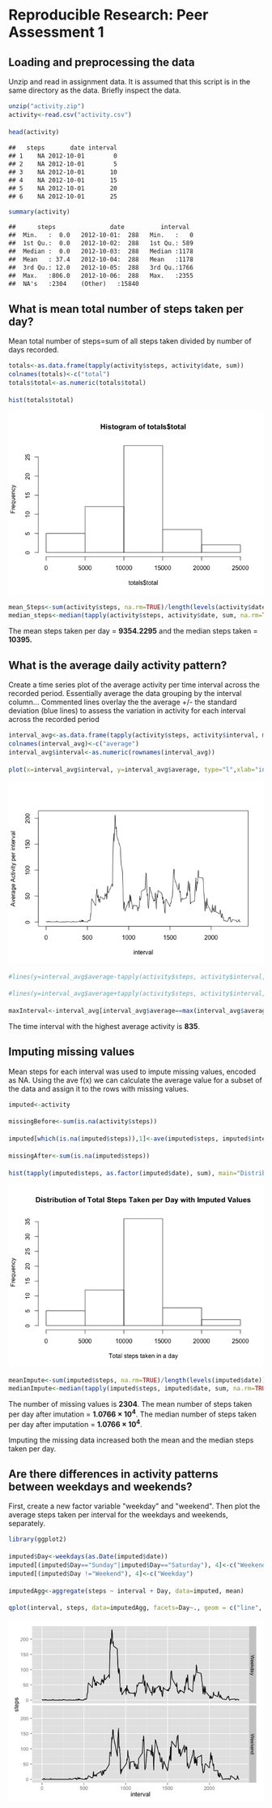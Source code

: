 # Reproducible Research: Peer Assessment 1

## Loading and preprocessing the data

Unzip and read in assignment data. It is assumed that this script is in the same directory as the data. Briefly inspect the data.


```r
unzip("activity.zip")
activity<-read.csv("activity.csv")

head(activity)
```

```
##   steps       date interval
## 1    NA 2012-10-01        0
## 2    NA 2012-10-01        5
## 3    NA 2012-10-01       10
## 4    NA 2012-10-01       15
## 5    NA 2012-10-01       20
## 6    NA 2012-10-01       25
```

```r
summary(activity)
```

```
##      steps               date          interval   
##  Min.   :  0.0   2012-10-01:  288   Min.   :   0  
##  1st Qu.:  0.0   2012-10-02:  288   1st Qu.: 589  
##  Median :  0.0   2012-10-03:  288   Median :1178  
##  Mean   : 37.4   2012-10-04:  288   Mean   :1178  
##  3rd Qu.: 12.0   2012-10-05:  288   3rd Qu.:1766  
##  Max.   :806.0   2012-10-06:  288   Max.   :2355  
##  NA's   :2304    (Other)   :15840
```

## What is mean total number of steps taken per day?

Mean total number of steps=sum of all steps taken divided by number of days recorded. 


```r
totals<-as.data.frame(tapply(activity$steps, activity$date, sum))
colnames(totals)<-c("total")
totals$total<-as.numeric(totals$total)

hist(totals$total)
```

![plot of chunk unnamed-chunk-2](./PA1_template_files/figure-html/unnamed-chunk-2.png) 



```r
mean_Steps<-sum(activity$steps, na.rm=TRUE)/length(levels(activity$date))
median_steps<-median(tapply(activity$steps, activity$date, sum, na.rm=TRUE), na.rm=TRUE)
```

The mean steps taken per day = **9354.2295** and the median steps taken = **10395.**

## What is the average daily activity pattern?

Create a time series plot of the average activity per time interval across the recorded period. Essentially average the data grouping by the interval column...
Commented lines overlay the the average +/- the standard deviation (blue lines) to assess the variation in activity for each interval across the recorded period


```r
interval_avg<-as.data.frame(tapply(activity$steps, activity$interval, mean, na.rm=TRUE))
colnames(interval_avg)<-c("average")
interval_avg$interval<-as.numeric(rownames(interval_avg))

plot(x=interval_avg$interval, y=interval_avg$average, type="l",xlab="interval", ylab="Average Activity per interval")
```

![plot of chunk unnamed-chunk-4](./PA1_template_files/figure-html/unnamed-chunk-4.png) 

```r
#lines(y=interval_avg$average-tapply(activity$steps, activity$interval, sd, na.rm=TRUE), x=interval_avg$interval, col="blue")

#lines(y=interval_avg$average+tapply(activity$steps, activity$interval, sd, na.rm=TRUE), x=interval_avg$interval, col="blue")

maxInterval<-interval_avg[interval_avg$average==max(interval_avg$average),2]
```

The time interval with the highest average activity is **835**.

## Imputing missing values

Mean steps for each interval was used to impute missing values, encoded as NA. Using the ave f(x) we can calculate the average value for a subset of the data and assign it to the rows with missing values.


```r
imputed<-activity

missingBefore<-sum(is.na(activity$steps))

imputed[which(is.na(imputed$steps)),1]<-ave(imputed$steps, imputed$interval, FUN = function(x) mean(x, na.rm = TRUE))[c(which(is.na(imputed$steps)))]

missingAfter<-sum(is.na(imputed$steps))

hist(tapply(imputed$steps, as.factor(imputed$date), sum), main="Distribution of Total Steps Taken per Day with Imputed Values", xlab="Total steps taken in a day")
```

![plot of chunk unnamed-chunk-5](./PA1_template_files/figure-html/unnamed-chunk-5.png) 

```r
meanImpute<-sum(imputed$steps, na.rm=TRUE)/length(levels(imputed$date))
medianImpute<-median(tapply(imputed$steps, imputed$date, sum, na.rm=TRUE), na.rm=TRUE)
```

The number of missing values is **2304**. The mean number of steps taken per day after imutation = **1.0766 &times; 10<sup>4</sup>**. The median number of steps taken per day after imputation = **1.0766 &times; 10<sup>4</sup>**.

Imputing the missing data increased both the mean and the median steps taken per day. 

## Are there differences in activity patterns between weekdays and weekends?

First, create a new factor variable "weekday" and "weekend". Then plot the average steps taken per interval for the weekdays and weekends, separately.


```r
library(ggplot2)

imputed$Day<-weekdays(as.Date(imputed$date))
imputed[(imputed$Day=="Sunday"|imputed$Day=="Saturday"), 4]<-c("Weekend")
imputed[(imputed$Day !="Weekend"), 4]<-c("Weekday")

imputedAgg<-aggregate(steps ~ interval + Day, data=imputed, mean)

qplot(interval, steps, data=imputedAgg, facets=Day~., geom = c("line", "line"))
```

![plot of chunk unnamed-chunk-6](./PA1_template_files/figure-html/unnamed-chunk-6.png) 
